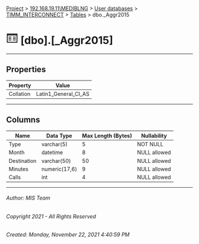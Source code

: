#### 

[Project](../../../../index.md) > [192.168.19.11\\MEDIBLNG](../../../index.md) > [User databases](../../index.md) > [TIMM_INTERCONNECT](../index.md) > [Tables](Tables.md) > dbo._Aggr2015

# ![Tables](../../../../Images/Table32.png) [dbo].[_Aggr2015]

---

## <a name="#properties"></a>Properties

| Property | Value |
|---|---|
| Collation | Latin1_General_CI_AS |


---

## <a name="#columns"></a>Columns

| Name | Data Type | Max Length (Bytes) | Nullability |
|---|---|---|---|
| Type | varchar(5) | 5 | NOT NULL |
| Month | datetime | 8 | NULL allowed |
| Destination | varchar(50) | 50 | NULL allowed |
| Minutes | numeric(17,6) | 9 | NULL allowed |
| Calls | int | 4 | NULL allowed |


---

###### Author:  MIS Team

###### Copyright 2021 - All Rights Reserved

###### Created: Monday, November 22, 2021 4:40:59 PM

